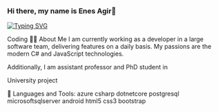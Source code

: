 ### Hi there, my name is Enes Agir👋

[![Typing SVG](https://readme-typing-svg.herokuapp.com?color=%230A00FF&lines=Passionate+Developer;Master+Student;Flutter+%26+Dart)](https://git.io/typing-svg)


Coding
🙋‍♂️ About Me
I am currently working as a developer in a large software team, delivering features on a daily basis. My passions are the modern C# and JavaScript technologies.

Additionally, I am assistant professor and PhD student in

University project

🚀 Languages and Tools:
azure csharp dotnetcore postgresql microsoftsqlserver android html5 css3 bootstrap
